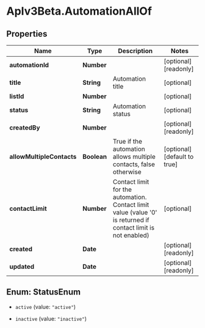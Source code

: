# ApIv3Beta.AutomationAllOf

## Properties

Name | Type | Description | Notes
------------ | ------------- | ------------- | -------------
**automationId** | **Number** |  | [optional] [readonly] 
**title** | **String** | Automation title | [optional] 
**listId** | **Number** |  | [optional] 
**status** | **String** | Automation status | [optional] 
**createdBy** | **Number** |  | [optional] [readonly] 
**allowMultipleContacts** | **Boolean** | True if the automation allows multiple contacts, false otherwise | [optional] [default to true]
**contactLimit** | **Number** | Contact limit for the automation. Contact limit value (value &#39;0&#39; is returned if contact                                 limit is not enabled) | [optional] 
**created** | **Date** |  | [optional] [readonly] 
**updated** | **Date** |  | [optional] [readonly] 



## Enum: StatusEnum


* `active` (value: `"active"`)

* `inactive` (value: `"inactive"`)





